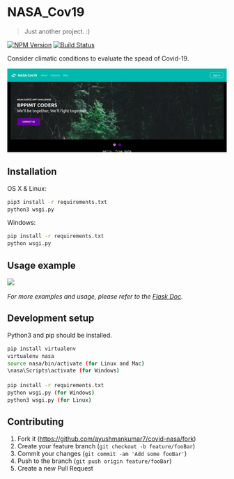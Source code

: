 # NASA_Cov19
> Just another project. :)

[![NPM Version][npm-image]][npm-url]
[![Build Status][travis-image]][travis-url]


Consider climatic conditions to evaluate the spead of Covid-19.

![](readme/front.png)

## Installation

OS X & Linux:

```sh
pip3 install -r requirements.txt
python3 wsgi.py
```

Windows:

```sh
pip install -r requirements.txt
python wsgi.py
```

## Usage example

![](readme/sample.png)

_For more examples and usage, please refer to the [Flask Doc][wiki]._

## Development setup

Python3 and pip should be installed. 

```sh
pip install virtualenv
virtualenv nasa
source nasa/bin/activate (for Linux and Mac)
\nasa\Scripts\activate (for Windows)

pip install -r requirements.txt
python wsgi.py (for Windows)
python3 wsgi.py (for Linux)
```


## Contributing

1. Fork it (<https://github.com/ayushmankumar7/covid-nasa/fork>)
2. Create your feature branch (`git checkout -b feature/fooBar`)
3. Commit your changes (`git commit -am 'Add some fooBar'`)
4. Push to the branch (`git push origin feature/fooBar`)
5. Create a new Pull Request

<!-- Markdown link & img dfn's -->
[npm-image]: https://img.shields.io/npm/v/datadog-metrics.svg?style=flat-square
[npm-url]: https://npmjs.org/package/datadog-metrics
[npm-downloads]: https://img.shields.io/npm/dm/datadog-metrics.svg?style=flat-square
[travis-image]: https://img.shields.io/travis/dbader/node-datadog-metrics/master.svg?style=flat-square
[travis-url]: https://travis-ci.org/dbader/node-datadog-metrics
[wiki]: https://flask.palletsprojects.com/en/1.1.x/tutorial/templates/
